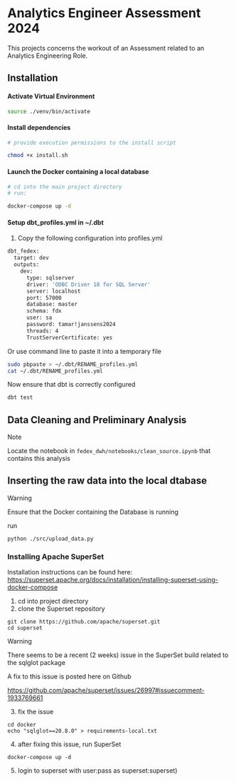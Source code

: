 # Analytics Engineer Assessment 2024

This projects concerns the workout of an Assessment related to an Analytics Engineering Role.

## Installation

#### Activate Virtual Environment

```bash
source ./venv/bin/activate 
```

#### Install dependencies

```bash
# provide execution permissions to the install script

chmod +x install.sh

```

#### Launch the Docker containing a local database

```bash
# cd into the main project directory
# run:

docker-compose up -d
```

#### Setup dbt_profiles.yml in ~/.dbt

1. Copy the following configuration into profiles.yml

```bash
dbt_fedex:
  target: dev
  outputs:
    dev:
      type: sqlserver
      driver: 'ODBC Driver 18 for SQL Server' 
      server: localhost
      port: 57000
      database: master
      schema: fdx
      user: sa
      password: tamar!janssens2024
      threads: 4
      TrustServerCertificate: yes
```

Or use command line to paste it into a temporary file

```bash
sudo pbpaste > ~/.dbt/RENAME_profiles.yml
cat ~/.dbt/RENAME_profiles.yml
```

Now ensure that dbt is correctly configured

```markdown
dbt test
```

## Data Cleaning and Preliminary Analysis

> [!NOTE]
>
> Locate the notebook in ``fedex_dwh/notebooks/clean_source.ipynb`` that contains this analysis

## Inserting the raw data into the local dtabase

> [!WARNING]
>
> Ensure that the Docker containing the Database is running

run

```
python ./src/upload_data.py
```

### Installing Apache SuperSet

Installation instructions can be found here:
https://superset.apache.org/docs/installation/installing-superset-using-docker-compose

1. cd into project directory
2. clone the Superset repository

```
git clone https://github.com/apache/superset.git
cd superset
```

> [!WARNING]
> There seems to be a recent (2 weeks) issue in the SuperSet build related to the sqlglot package
>
> A fix to this issue is posted here on Github
>
> https://github.com/apache/superset/issues/26997#issuecomment-1933769661

3. fix the issue

```
cd docker
echo "sqlglot==20.8.0" > requirements-local.txt
```

4. after fixing this issue, run SuperSet

```
docker-compose up -d
```

5. login to superset with user:pass as superset:superset)
